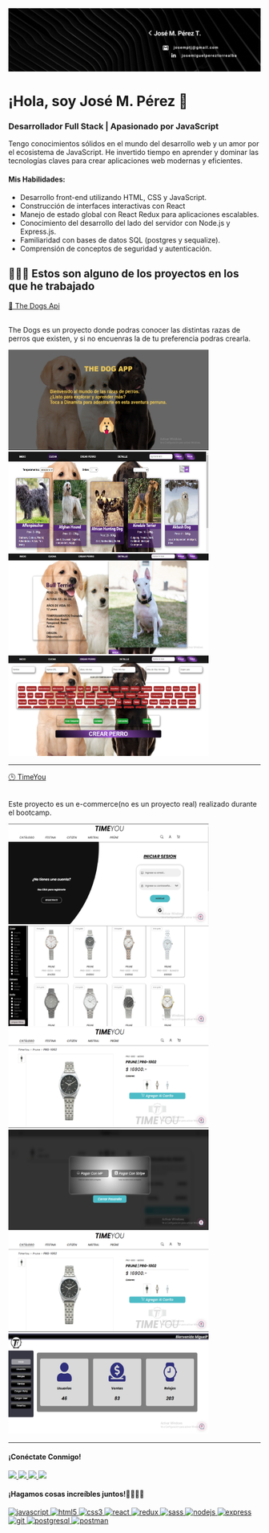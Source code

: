 <div>
<img src=https://github.com/josePerezt/josePerezt/blob/main/utilsImages/nuevaportada.gif >
  <h1>¡Hola, soy José M. Pérez 👋</h1>
  <h3>Desarrollador Full Stack | Apasionado por JavaScript</h3>
  <p>
    Tengo conocimientos sólidos en el mundo del desarrollo web y un amor por
    el ecosistema de JavaScript. He invertido tiempo en aprender y dominar
    las tecnologías claves para crear aplicaciones web modernas y eficientes.
  </p>
  <h4>Mis Habilidades:</h4>
  <ul>
    <li>Desarrollo front-end utilizando HTML, CSS y JavaScript.</li>
    <li>Construcción de interfaces interactivas con React</li>
    <li>
      Manejo de estado global con React Redux para aplicaciones escalables.
    </li>
    <li>
      Conocimiento del desarrollo del lado del servidor con Node.js y
      Express.js.
    </li>
    <li>Familiaridad con bases de datos SQL (postgres y sequalize).</li>
    <li>Comprensión de conceptos de seguridad y autenticación.</li>
  </ul>

  <h2> 👨🏽‍💻 Estos son alguno de los proyectos en los que he trabajado</h2> 
  <a href="https://github.com/josePerezt/Dogs-Projets" target="_blank"> 🐶 The Dogs Api </a> <br/><br/>
  <p>The Dogs es un proyecto donde podras conocer las distintas razas de perros que existen, y si no encuenras la de tu preferencia podras crearla.</p>

  <img  height="200" width="400" src=https://github.com/josePerezt/josePerezt/blob/main/utilsImages/thedog/Captura%20de%20pantalla%202023-08-17%20101129.png/>

  <img height="200" width="400"  src=https://github.com/josePerezt/josePerezt/blob/main/utilsImages/thedog/Captura%20de%20pantalla%202023-08-17%20101215.png/>
  
  <img height="200" width="400"  src=https://github.com/josePerezt/josePerezt/blob/main/utilsImages/thedog/Captura%20de%20pantalla%202023-08-17%20101518.png/>
  
   <img height="200" width="400"  src=https://github.com/josePerezt/josePerezt/blob/main/utilsImages/thedog/Captura%20de%20pantalla%202023-08-17%20120411.png>
  <hr/>

  <a href="https://github.com/josePerezt/timeyou-PF" target="_blank"> 🕒 TimeYou </a> <br/><br/>
  <p>Este proyecto es un e-commerce(no es un proyecto real) realizado durante el bootcamp.</p>
  
  <img height="200" width="400" src=https://github.com/josePerezt/josePerezt/blob/main/utilsImages/timeyou/Captura%20de%20pantalla%202023-08-17%20102541.png/>

  <img height="200" width="400" src=https://github.com/josePerezt/josePerezt/blob/main/utilsImages/timeyou/Captura%20de%20pantalla%202023-08-17%20102636.png />

  <img height="200" width="400" src=https://github.com/josePerezt/josePerezt/blob/main/utilsImages/timeyou/Captura%20de%20pantalla%202023-08-17%20102709.png />
  
  <img height="200" width="400" src=https://github.com/josePerezt/josePerezt/blob/main/utilsImages/timeyou/Captura%20de%20pantalla%202023-08-17%20103133.png/>
  
  <img height="200" width="400" src=https://github.com/josePerezt/josePerezt/blob/main/utilsImages/timeyou/Captura%20de%20pantalla%202023-08-17%20102709.png/>
  
  <img height="200" width="400" src=https://github.com/josePerezt/josePerezt/blob/main/utilsImages/timeyou/Captura%20de%20pantalla%202023-08-17%20103001.png />

  <hr/>
  
  <h4>¡Conéctate Conmigo!</h4>
  <a href="https://www.linkedin.com/in/josemiguelpereztorrealba/" target="_blank">
    <img
      width="5%"
      src="https://drive.google.com/uc?export=view&id=1bj03dHdz12o0RYxuDeYhkOfWFQxmj5_k"
    />
  </a>
  <a href="mailto:josemptj@gmail.com" target="_blank">
    <img
      width="5%"
      src="https://cdn.icon-icons.com/icons2/2631/PNG/512/gmail_new_logo_icon_159149.png"
    />
  </a>
  <a href="https://www.instagram.com/josemiguel195/" target="_blank">
    <img
      width="5%"
      src="https://drive.google.com/uc?export=view&id=1TIYphjbnlWZLtyfs59jU_uJcMSO3EOr4"
    />
  </a>

  <a href="tel:+541145267541">
    <img
      src="https://img.shields.io/badge/+541145267541-my_phone_number-1B8C26?style=for-the-badge&logo=phone&logoColor=white&labelColor=101010"
    />
  </a>
  <h4>¡Hagamos cosas increíbles juntos!🫱🏽‍🫲🏻</h4>
  
<p align="left">  <a href="https://developer.mozilla.org/en-US/docs/Web/JavaScript" target="_blank"> <img src="https://upload.wikimedia.org/wikipedia/commons/thumb/9/99/Unofficial_JavaScript_logo_2.svg/1024px-Unofficial_JavaScript_logo_2.svg.png" alt="javascript" width="40" height="40"/> </a> <a href="https://www.w3.org/html/" target="_blank"> <img src="https://upload.wikimedia.org/wikipedia/commons/thumb/3/38/HTML5_Badge.svg/600px-HTML5_Badge.svg.png" alt="html5" width="40" height="40"/> </a>
<a href="https://www.w3schools.com/css/" target="_blank"> <img src="https://cdn4.iconfinder.com/data/icons/social-media-logos-6/512/121-css3-512.png" alt="css3" width="40" height="40"/> </a> 
<a href="https://reactjs.org/" target="_blank"> <img src="https://seeklogo.com/images/R/react-logo-7B3CE81517-seeklogo.com.png" alt="react" width="40" height="40"/> </a> <a href="https://redux.js.org" target="_blank"> <img src="https://seeklogo.com/images/R/redux-logo-9CA6836C12-seeklogo.com.png" alt="redux" width="40" height="40"/> </a><a href="https://sass-lang.com" target="_blank"> <img src="https://upload.wikimedia.org/wikipedia/commons/thumb/9/96/Sass_Logo_Color.svg/1280px-Sass_Logo_Color.svg.png" alt="sass" width="40" height="40"/> </a><a href="https://nodejs.org" target="_blank"> <img src="https://cdn.pixabay.com/photo/2015/04/23/17/41/node-js-736399_960_720.png" alt="nodejs" height="40"/> </a><a href="https://expressjs.com" target="_blank"> <img src="https://i.cloudup.com/zfY6lL7eFa-3000x3000.png" alt="express" height="40"/> </a><a href="https://git-scm.com/" target="_blank"> <img src="https://www.vectorlogo.zone/logos/git-scm/git-scm-icon.svg" alt="git" width="40" height="40"/> </a> <a href="https://www.postgresql.org" target="_blank"> <img src="https://upload.wikimedia.org/wikipedia/commons/thumb/2/29/Postgresql_elephant.svg/1200px-Postgresql_elephant.svg.png" alt="postgresql" width="40" height="40"/> </a> <a href="https://postman.com" target="_blank"> <img src="https://www.vectorlogo.zone/logos/getpostman/getpostman-icon.svg" alt="postman" width="40" height="40"/> </a> 

</div>
